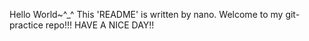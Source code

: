 Hello World~^_^
This 'README' is written by nano.
Welcome to my git-practice repo!!!
HAVE A NICE DAY!!


